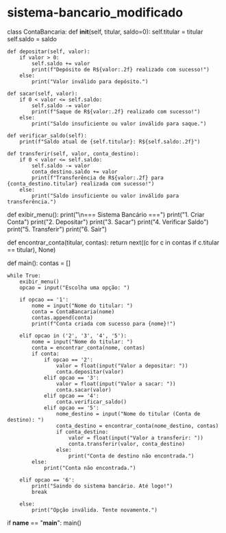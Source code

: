 # sistema-bancario_modificado
class ContaBancaria:
    def __init__(self, titular, saldo=0):
        self.titular = titular
        self.saldo = saldo

    def depositar(self, valor):
        if valor > 0:
            self.saldo += valor
            print(f"Depósito de R${valor:.2f} realizado com sucesso!")
        else:
            print("Valor inválido para depósito.")

    def sacar(self, valor):
        if 0 < valor <= self.saldo:
            self.saldo -= valor
            print(f"Saque de R${valor:.2f} realizado com sucesso!")
        else:
            print("Saldo insuficiente ou valor inválido para saque.")

    def verificar_saldo(self):
        print(f"Saldo atual de {self.titular}: R${self.saldo:.2f}")

    def transferir(self, valor, conta_destino):
        if 0 < valor <= self.saldo:
            self.saldo -= valor
            conta_destino.saldo += valor
            print(f"Transferência de R${valor:.2f} para {conta_destino.titular} realizada com sucesso!")
        else:
            print("Saldo insuficiente ou valor inválido para transferência.")


def exibir_menu():
    print("\n=== Sistema Bancário ===")
    print("1. Criar Conta")
    print("2. Depositar")
    print("3. Sacar")
    print("4. Verificar Saldo")
    print("5. Transferir")
    print("6. Sair")


def encontrar_conta(titular, contas):
    return next((c for c in contas if c.titular == titular), None)


def main():
    contas = []

    while True:
        exibir_menu()
        opcao = input("Escolha uma opção: ")

        if opcao == '1':
            nome = input("Nome do titular: ")
            conta = ContaBancaria(nome)
            contas.append(conta)
            print(f"Conta criada com sucesso para {nome}!")

        elif opcao in ('2', '3', '4', '5'):
            nome = input("Nome do titular: ")
            conta = encontrar_conta(nome, contas)
            if conta:
                if opcao == '2':
                    valor = float(input("Valor a depositar: "))
                    conta.depositar(valor)
                elif opcao == '3':
                    valor = float(input("Valor a sacar: "))
                    conta.sacar(valor)
                elif opcao == '4':
                    conta.verificar_saldo()
                elif opcao == '5':
                    nome_destino = input("Nome do titular (Conta de destino): ")
                    conta_destino = encontrar_conta(nome_destino, contas)
                    if conta_destino:
                        valor = float(input("Valor a transferir: "))
                        conta.transferir(valor, conta_destino)
                    else:
                        print("Conta de destino não encontrada.")
            else:
                print("Conta não encontrada.")

        elif opcao == '6':
            print("Saindo do sistema bancário. Até logo!")
            break

        else:
            print("Opção inválida. Tente novamente.")

if __name__ == "__main__":
    main()
